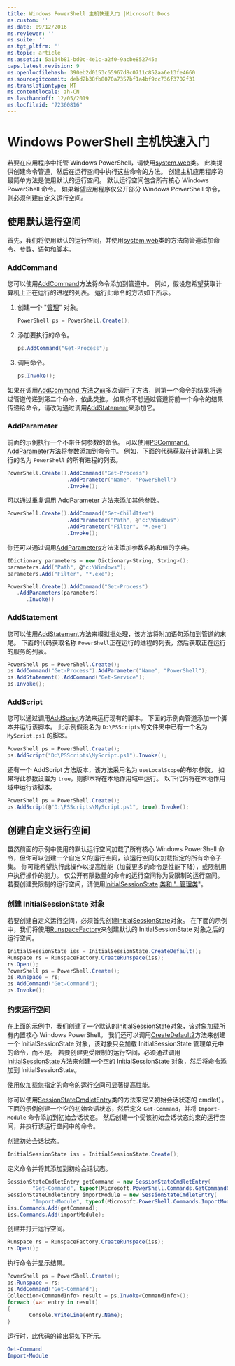 ```yaml
---
title: Windows PowerShell 主机快速入门 |Microsoft Docs
ms.custom: ''
ms.date: 09/12/2016
ms.reviewer: ''
ms.suite: ''
ms.tgt_pltfrm: ''
ms.topic: article
ms.assetid: 5a134b81-bd0c-4e1c-a2f0-9acbe852745a
caps.latest.revision: 9
ms.openlocfilehash: 390eb2d0153c65967d8c0711c852aa6e13fe4660
ms.sourcegitcommit: debd2b38fb8070a7357bf1a4bf9cc736f3702f31
ms.translationtype: MT
ms.contentlocale: zh-CN
ms.lasthandoff: 12/05/2019
ms.locfileid: "72360816"
---
```

# <a name="windows-powershell-host-quickstart"></a>Windows PowerShell 主机快速入门

若要在应用程序中托管 Windows PowerShell，请使用[system.web](/dotnet/api/System.Management.Automation.PowerShell)类。
此类提供创建命令管道，然后在运行空间中执行这些命令的方法。
创建主机应用程序的最简单方法是使用默认的运行空间。
默认运行空间包含所有核心 Windows PowerShell 命令。
如果希望应用程序仅公开部分 Windows PowerShell 命令，则必须创建自定义运行空间。

## <a name="using-the-default-runspace"></a>使用默认运行空间

首先，我们将使用默认的运行空间，并使用[system.web](/dotnet/api/System.Management.Automation.PowerShell)类的方法向管道添加命令、参数、语句和脚本。

### <a name="addcommand"></a>AddCommand

您可以使用[AddCommand](/dotnet/api/System.Management.Automation.PowerShell.AddCommand)方法将命令添加到管道中。
例如，假设您希望获取计算机上正在运行的进程的列表。
运行此命令的方法如下所示。

1. 创建一个 "[管理](/dotnet/api/System.Management.Automation.PowerShell)" 对象。

   ```csharp
   PowerShell ps = PowerShell.Create();
   ```

2. 添加要执行的命令。

   ```csharp
   ps.AddCommand("Get-Process");
   ```

3. 调用命令。

   ```csharp
   ps.Invoke();
   ```

如果在调用[AddCommand 方法之前](/dotnet/api/System.Management.Automation.PowerShell.Invoke)多次调用了方法，则第一个命令的结果将通过管道传递到第二个命令，依此类推。
如果你不想通过管道将前一个命令的结果传递给命令，请改为通过调用[AddStatement](/dotnet/api/System.Management.Automation.PowerShell.AddStatement)来添加它。

### <a name="addparameter"></a>AddParameter

前面的示例执行一个不带任何参数的命令。
可以使用[PSCommand. AddParameter](/dotnet/api/System.Management.Automation.PSCommand.AddParameter)方法将参数添加到命令中。
例如，下面的代码获取在计算机上运行的名为 `PowerShell` 的所有进程的列表。

```csharp
PowerShell.Create().AddCommand("Get-Process")
                   .AddParameter("Name", "PowerShell")
                   .Invoke();
```

可以通过重复调用 AddParameter 方法来添加其他参数。

```csharp                   
PowerShell.Create().AddCommand("Get-ChildItem")
                   .AddParameter("Path", @"c:\Windows")
                   .AddParameter("Filter", "*.exe")
                   .Invoke();
```

你还可以通过调用[AddParameters](/dotnet/api/System.Management.Automation.PowerShell.AddParameters)方法来添加参数名称和值的字典。

```csharp
IDictionary parameters = new Dictionary<String, String>();
parameters.Add("Path", @"c:\Windows");
parameters.Add("Filter", "*.exe");

PowerShell.Create().AddCommand("Get-Process")
   .AddParameters(parameters)
      .Invoke()

```

### <a name="addstatement"></a>AddStatement

您可以使用[AddStatement](/dotnet/api/System.Management.Automation.PowerShell.AddStatement)方法来模拟批处理，该方法将附加语句添加到管道的末尾。
下面的代码获取名称 `PowerShell`正在运行的进程的列表，然后获取正在运行的服务的列表。

```csharp
PowerShell ps = PowerShell.Create();
ps.AddCommand("Get-Process").AddParameter("Name", "PowerShell");
ps.AddStatement().AddCommand("Get-Service");
ps.Invoke();
```

### <a name="addscript"></a>AddScript

您可以通过调用[AddScript](/dotnet/api/System.Management.Automation.PowerShell.AddScript)方法来运行现有的脚本。
下面的示例向管道添加一个脚本并运行该脚本。
此示例假设名为 `D:\PSScripts`的文件夹中已有一个名为 `MyScript.ps1` 的脚本。

```csharp
PowerShell ps = PowerShell.Create();
ps.AddScript("D:\PSScripts\MyScript.ps1").Invoke();
```

还有一个 AddScript 方法版本，该方法采用名为 `useLocalScope`的布尔参数。
如果将此参数设置为 `true`，则脚本将在本地作用域中运行。
以下代码将在本地作用域中运行该脚本。

```csharp
PowerShell ps = PowerShell.Create();
ps.AddScript(@"D:\PSScripts\MyScript.ps1", true).Invoke();
```

## <a name="creating-a-custom-runspace"></a>创建自定义运行空间

虽然前面的示例中使用的默认运行空间加载了所有核心 Windows PowerShell 命令，但你可以创建一个自定义的运行空间，该运行空间仅加载指定的所有命令子集。
你可能希望执行此操作以提高性能（加载更多的命令是性能下降），或限制用户执行操作的能力。
仅公开有限数量的命令的运行空间称为受限制的运行空间。
若要创建受限制的运行空间，请使用[InitialSessionState](/dotnet/api/System.Management.Automation.Runspaces.InitialSessionState) [类和 ". 管理类](/dotnet/api/System.Management.Automation.Runspaces.Runspace)"。

### <a name="creating-an-initialsessionstate-object"></a>创建 InitialSessionState 对象

若要创建自定义运行空间，必须首先创建[InitialSessionState](/dotnet/api/System.Management.Automation.Runspaces.InitialSessionState)对象。
在下面的示例中，我们将使用[RunspaceFactory](/dotnet/api/System.Management.Automation.Runspaces.RunspaceFactory)来创建默认的 InitialSessionState 对象之后的运行空间。

```csharp
InitialSessionState iss = InitialSessionState.CreateDefault();
Runspace rs = RunspaceFactory.CreateRunspace(iss);
rs.Open();
PowerShell ps = PowerShell.Create();
ps.Runspace = rs;
ps.AddCommand("Get-Command");
ps.Invoke();
```

### <a name="constraining-the-runspace"></a>约束运行空间

在上面的示例中，我们创建了一个默认的[InitialSessionState](/dotnet/api/System.Management.Automation.Runspaces.InitialSessionState)对象，该对象加载所有内置核心 Windows PowerShell。
我们还可以调用[CreateDefault2](/dotnet/api/System.Management.Automation.Runspaces.InitialSessionState.CreateDefault2)方法来创建一个 InitialSessionState 对象，该对象只会加载 InitialSessionState 管理单元中的命令，而不是。
若要创建更受限制的运行空间，必须通过调用[InitialSessionState](/dotnet/api/System.Management.Automation.Runspaces.InitialSessionState.Create)方法来创建一个空的 InitialSessionState 对象，然后将命令添加到 InitialSessionState。

使用仅加载您指定的命令的运行空间可显著提高性能。

你可以使用[SessionStateCmdletEntry](/dotnet/api/System.Management.Automation.Runspaces.SessionStateCmdletEntry)类的方法来定义初始会话状态的 cmdlet）。
下面的示例创建一个空的初始会话状态，然后定义 `Get-Command`，并将 `Import-Module` 命令添加到初始会话状态。
然后创建一个受该初始会话状态约束的运行空间，并执行该运行空间中的命令。

创建初始会话状态。

```csharp
InitialSessionState iss = InitialSessionState.Create();
```

定义命令并将其添加到初始会话状态。

```csharp
SessionStateCmdletEntry getCommand = new SessionStateCmdletEntry(
        "Get-Command", typeof(Microsoft.PowerShell.Commands.GetCommandCommand), "");
SessionStateCmdletEntry importModule = new SessionStateCmdletEntry(
        "Import-Module", typeof(Microsoft.PowerShell.Commands.ImportModuleCommand), "");
iss.Commands.Add(getCommand);
iss.Commands.Add(importModule);
```

创建并打开运行空间。

```csharp
Runspace rs = RunspaceFactory.CreateRunspace(iss);
rs.Open();
```

执行命令并显示结果。

```csharp
PowerShell ps = PowerShell.Create();
ps.Runspace = rs;
ps.AddCommand("Get-Command");
Collection<CommandInfo> result = ps.Invoke<CommandInfo>();
foreach (var entry in result)
{
       Console.WriteLine(entry.Name);
}
```

运行时，此代码的输出将如下所示。

```powershell
Get-Command
Import-Module
```
